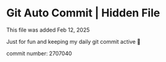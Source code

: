 # Git Auto Commit | Hidden File

This file was added Feb 12, 2025

Just for fun and keeping my daily git commit active 🤪

commit number: 2707040
